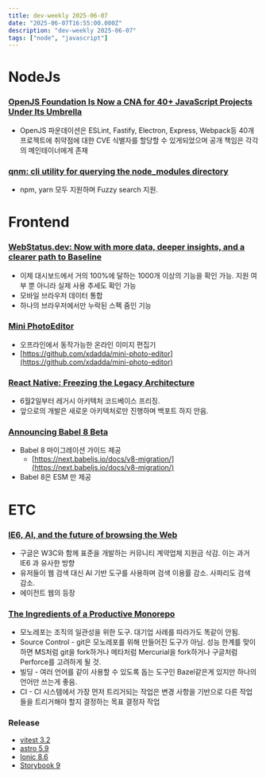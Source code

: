 ```yaml
---
title: dev-weekly 2025-06-07
date: "2025-06-07T16:55:00.000Z"
description: "dev-weekly 2025-06-07"
tags: ["node", "javascript"]
---
```


# NodeJs

### [OpenJS Foundation Is Now a CNA for 40+ JavaScript Projects Under Its Umbrella](https://socket.dev/blog/openjs-foundation-is-now-a-cna)

- OpenJS 파운데이션은 ESLint, Fastify, Electron, Express, Webpack등 40개 프로젝트에 취약점에 대한 CVE 식별자를 할당할 수 있게되었으며 공개 책임은 각각의 메인테이너에게 존재

### [qnm: cli utility for querying the node_modules directory](https://github.com/ranyitz/qnm)

- npm, yarn 모두 지원하며 Fuzzy search 지원.

# Frontend

### [WebStatus.dev: Now with more data, deeper insights, and a clearer path to Baseline](https://web.dev/blog/web-platform-dashboard-evolution?hl=en)

- 이제 대시보드에서 거의 100%에 달하는 1000개 이상의 기능을 확인 가능. 지원 여부 뿐 아니라 실제 사용 추세도 확인 가능
- 모바일 브라우저 데이터 통합
- 하나의 브라우저에서만 누락된 스펙 줌인 기능

### [Mini PhotoEditor](https://mini2-photo-editor.netlify.app/)

- 오프라인에서 동작가능한 온라인 이미지 편집기
- [https://github.com/xdadda/mini-photo-editor](https://github.com/xdadda/mini-photo-editor)

### [React Native: Freezing the Legacy Architecture](https://github.com/reactwg/react-native-new-architecture/discussions/290)

- 6월2일부터 레거시 아키텍처 코드베이스 프리징.
- 앞으로의 개발은 새로운 아키텍처로만 진행하며 백포트 하지 안음.

### [Announcing Babel 8 Beta](https://babel.dev/blog/2025/05/30/babel-8-beta)

- Babel 8 마이그레이션 가이드 제공
    - [https://next.babeljs.io/docs/v8-migration/](https://next.babeljs.io/docs/v8-migration/)
- Babel 8은 ESM 만 제공

# ETC

### [IE6, AI, and the future of browsing the Web](https://agenticweb.nearestnabors.com/p/ai-future-web)

- 구글은 W3C와 함께 표준을 개발하는 커뮤니티 계약업체 지원금 삭감. 이는 과거 IE6 과 유사한 방향
- 유저들이 웹 검색 대신 AI 기반 도구를 사용하며 검색 이용률 감소. 사파리도 검색 감소.
- 에이전트 웹의 등장

### [The Ingredients of a Productive Monorepo](https://blog.swgillespie.me/posts/monorepo-ingredients/)

- 모노레포는 조직의 일관성을 위한 도구. 대기업 사례를 따라가도 똑같이 안됨.
- Source Control - git은 모노레포를 위해 만들어진 도구가 아님. 성능 한계를 맞이하면 MS처럼 git을 fork하거나 메타처럼 Mercurial을 fork하거나 구글처럼 Perforce를 고려하게 될 것.
- 빌딩 - 여러 언어를 같이 사용할 수 있도록 돕는 도구인 Bazel같은게 있지만 하나의 언어만 쓰는게 좋음.
- CI - CI 시스템에서 가장 먼저 트리거되는 작업은 변경 사항을 기반으로 다른 작업들을 트리거해야 할지 결정하는 목표 결정자 작업

### Release

- [vitest 3.2](https://vitest.dev/blog/vitest-3-2.html)
- [astro 5.9](https://astro.build/blog/astro-590/)
- [Ionic 8.6](https://ionic.io/blog/announcing-ionic-8-6)
- [Storybook 9](https://storybook.js.org/blog/storybook-9/)